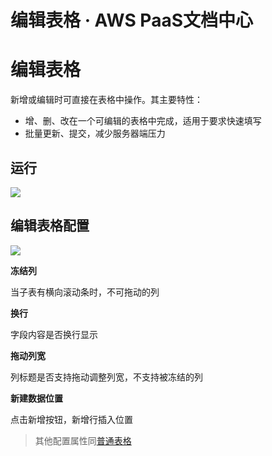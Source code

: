# 编辑表格 · AWS PaaS文档中心

# 编辑表格

新增或编辑时可直接在表格中操作。其主要特性：

  * 增、删、改在一个可编辑的表格中完成，适用于要求快速填写
  * 批量更新、提交，减少服务器端压力

## 运行

[![](https://docs.awspaas.com/user-manual/aws-pass-console-user-manual-form-vue-64ga/zj/edittable.png)](<edittable.png>)

## 编辑表格配置

[![](https://docs.awspaas.com/user-manual/aws-pass-console-user-manual-form-vue-64ga/zj/edittable1.png)](<edittable1.png>)

**冻结列**

当子表有横向滚动条时，不可拖动的列

**换行**

字段内容是否换行显示

**拖动列宽**

列标题是否支持拖动调整列宽，不支持被冻结的列

**新建数据位置**

点击新增按钮，新增行插入位置

> 其他配置属性同[普通表格](<pt.html>)